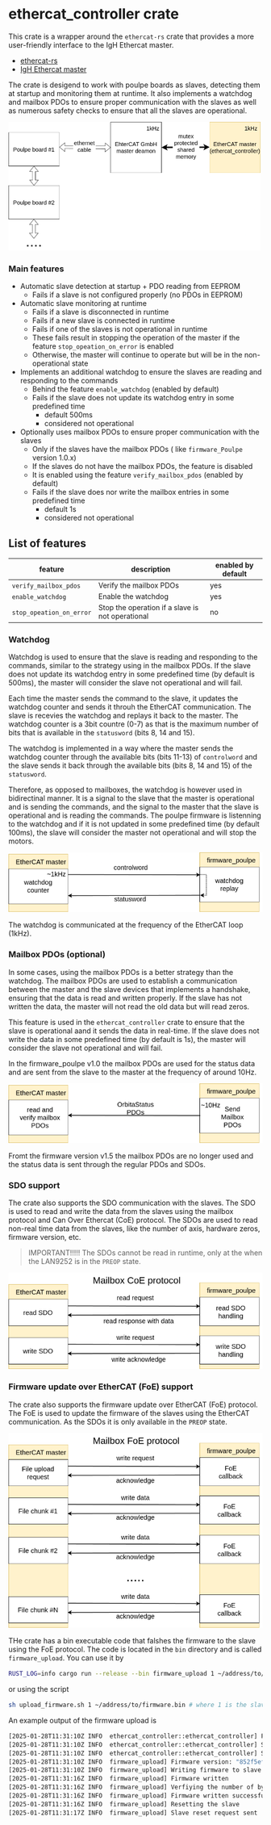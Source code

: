 # ethercat_controller crate

This crate is a wrapper around the `ethercat-rs` crate that provides a more user-friendly interface to the IgH Ethercat master. 

- [ethercat-rs](https://github.com/ethercat-rs/ethercat)
- [IgH Ethercat master](https://etherlab.org/en_GB/ethercat)

The crate is desigend to work with poulpe boards as slaves, detecting them at startup and monitoring them at runtime. It also implements a watchdog and mailbox PDOs to ensure proper communication with the slaves as well as numerous safety checks to ensure that all the slaves are operational.

<img src="../docs/ethercat_controller.png" width="500">


### Main features

- Automatic slave detection at startup + PDO reading from EEPROM
    - Fails if a slave is not configured properly (no PDOs in EEPROM)
- Automatic slave monitoring at runtime
    - Fails if a slave is disconnected in runtime
    - Fails if a new slave is connected in runtime
    - Fails if one of the slaves is not operational in runtime
    - These fails result in stopping the operation of the master if the feature `stop_opeation_on_error` is enabled
    - Otherwise, the master will continue to operate but will be in the non-operational state 
- Implements an additional watchdog to ensure the slaves are reading and responding to the commands
    - Behind the feature `enable_watchdog` (enabled by default)
    - Fails if the slave does not update its watchdog entry in some predefined time
        - default 500ms
        - considered not operational
- Optionally uses mailbox PDOs to ensure proper communication with the slaves 
    - Only if the slaves have the mailbox PDOs ( like `firmware_Poulpe` version 1.0.x)
    - If the slaves do not have the mailbox PDOs, the feature is disabled
    - It is enabled using the feature `verify_mailbox_pdos` (enabled by default) 
    - Fails if the slave does nor write the mailbox entries in some predefined time 
        - default 1s
        - considered not operational

## List of features

feature | description | enabled by default
--- | --- | ---
`verify_mailbox_pdos` | Verify the mailbox PDOs | yes
`enable_watchdog` | Enable the watchdog | yes
`stop_opeation_on_error` | Stop the operation if a slave is not operational | no

### Watchdog

Watchdog is used to ensure that the slave is reading and responding to the commands, similar to the strategy using in the mailbox PDOs. If the slave does not update its watchdog entry in some predefined time (by default is 500ms), the master will consider the slave not operational and will fail. 

Each time the master sends the command to the slave, it updates the watchdog counter and sends it throuh the EtherCAT communication. The slave is recevies the watchdog and replays it back to the master. The watchdog counter is a 3bit countre (0-7) as that is the maximum number of bits that is available in the `statusword` (bits 8, 14 and 15). 

The watchdog is implemented in a way where the master sends the watchdog counter through the available bits (bits 11-13) of `controlword` and the slave sends it back through the available bits (bits 8, 14 and 15) of the `statusword`. 

Therefore, as opposed to mailboxes, the watchdog is however used in bidirectinal manner. It is a signal to the slave that the master is operational and is sending the commands, and the signal to the master that the slave is operational and is reading the commands. The poulpe firmware is listenning to the watchdog and if it is not updated in some predefined time (by default 100ms), the slave will consider the master not operational and will stop the motors.

<img src="../docs/watchdog.png">

The watchdog is communicated at the frequency of the EtherCAT loop (1kHz).


### Mailbox PDOs (optional) 

In some cases, using the mailbox PDOs is a better strategy than the watchdog. The mailbox PDOs are used to establish a communication between the master and the slave devices that implements a handshake, ensuring that the data is read and written properly. If the slave has not written the data, the master will not read the old data but will read zeros. 

This feature is used in the `ethercat_controller` crate to ensure that the slave is operational aand it sends the data in real-time. If the slave does not write the data in some predefined time (by default is 1s), the master will consider the slave not operational and will fail. 

In the firmware_poulpe v1.0 the mailbox PDOs are used for the status data and are sent from the slave to the master at the frequency of around 10Hz.

<img src="../docs/mailbox.png">

Fromt the firmware version v1.5 the mailbox PDOs are no longer used and the status data is sent through the regular PDOs and SDOs.

### SDO support

The crate also supports the SDO communication with the slaves. The SDO is used to read and write the data from the slaves using the mailbox protocol and Can Over Ethercat (CoE) protocol. The SDOs are used to read non-real time data from the slaves, like the number of axis, hardware zeros, firmware version, etc. 
> IMPORTANT!!!!!
> The SDOs cannot be read in runtime, only at the when the LAN9252 is in the `PREOP` state. 

<img src="../docs/ethercat_sdo.png">

### Firmware update over EtherCAT (FoE) support

The crate also supports the firmware update over EtherCAT (FoE) protocol. The FoE is used to update the firmware of the slaves using the EtherCAT communication. As the SDOs it is only available in the `PREOP` state. 

<img src="../docs/ethercat_foe.png">

THe crate has a bin executable code that falshes the firmware to the slave using the FoE protocol. The code is located in the `bin` directory and is called `firmware_upload`. You can use it by

```bash
RUST_LOG=info cargo run --release --bin firmware_upload 1 ~/address/to/firmware.bin # where 1 is the slave number                       
```

or using the script 

```bash
sh upload_firmware.sh 1 ~/address/to/firmware.bin # where 1 is the slave number
```

An example output of the firmware upload is 

```bash
[2025-01-28T11:31:10Z INFO  ethercat_controller::ethercat_controller] Found 2 slaves
[2025-01-28T11:31:10Z INFO  ethercat_controller::ethercat_controller] Slave "RightWristOrbita3d" at position 0
[2025-01-28T11:31:10Z INFO  ethercat_controller::ethercat_controller] Slave "RightShoulderOrbita2d" at position 1
[2025-01-28T11:31:10Z INFO  firmware_upload] Firmware version: "852f5efada7000e73385cf6d69e588613eaea36b"
[2025-01-28T11:31:10Z INFO  firmware_upload] Writing firmware to slave SlavePos(1) from file firmware.bin, with size 117104
[2025-01-28T11:31:16Z INFO  firmware_upload] Firmware written
[2025-01-28T11:31:16Z INFO  firmware_upload] Verfiying the number of bytes written
[2025-01-28T11:31:16Z INFO  firmware_upload] Firmware written successfully, 117104 bytes written
[2025-01-28T11:31:16Z INFO  firmware_upload] Resetting the slave
[2025-01-28T11:31:17Z INFO  firmware_upload] Slave reset request sent
```
